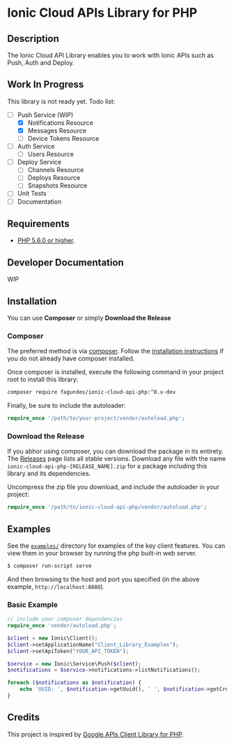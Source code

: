 # Ionic Cloud APIs Library for PHP #

## Description ##
The Ionic Cloud API Library enables you to work with Ionic APIs such as Push, Auth and Deploy.

## Work In Progress ##
This library is not ready yet. Todo list:

 - [ ] Push Service (WIP)
    - [x] Notifications Resource
    - [x] Messages Resource
    - [ ] Device Tokens Resource
 - [ ] Auth Service
    - [ ] Users Resource
 - [ ] Deploy Service
    - [ ] Channels Resource
    - [ ] Deploys Resource
    - [ ] Snapshots Resource
 - [ ] Unit Tests
 - [ ] Documentation

## Requirements ##
* [PHP 5.6.0 or higher](http://www.php.net/).

## Developer Documentation ##
WIP

## Installation ##

You can use **Composer** or simply **Download the Release**

### Composer

The preferred method is via [composer](https://getcomposer.org). Follow the
[installation instructions](https://getcomposer.org/doc/00-intro.md) if you do not already have
composer installed.

Once composer is installed, execute the following command in your project root to install this library:

```sh
composer require fagundes/ionic-cloud-api-php:^0.x-dev
```

Finally, be sure to include the autoloader:

```php
require_once '/path/to/your-project/vendor/autoload.php';
```

### Download the Release

If you abhor using composer, you can download the package in its entirety. The [Releases](https://github.com/fagundes/ionic-cloud-api-php/releases) page lists all stable versions. Download any file
with the name `ionic-cloud-api-php-[RELEASE_NAME].zip` for a package including this library and its dependencies.

Uncompress the zip file you download, and include the autoloader in your project:

```php
require_once '/path/to/ionic-cloud-api-php/vendor/autoload.php';
```

## Examples ##
See the [`examples/`](examples) directory for examples of the key client features. You can
view them in your browser by running the php built-in web server.

```sh
$ composer run-script serve
```

And then browsing to the host and port you specified
(in the above example, `http://localhost:8080`).

### Basic Example ###

```php
// include your composer dependencies
require_once 'vendor/autoload.php';

$client = new Ionic\Client();
$client->setApplicationName("Client_Library_Examples");
$client->setApiToken("YOUR_API_TOKEN");

$service = new Ionic\Service\Push($client);
$notifications = $service->notifications->listNotifications();

foreach ($notifications as $notification) {
    echo 'UUID: ', $notification->getUuid(), ' ', $notification->getCreated()->format('d/m/Y \a\t H:i'), "<br /> \n";
}
```

## Credits ##

This project is inspired by [Google APIs Client Library for PHP](https://github.com/google/google-api-php-client).